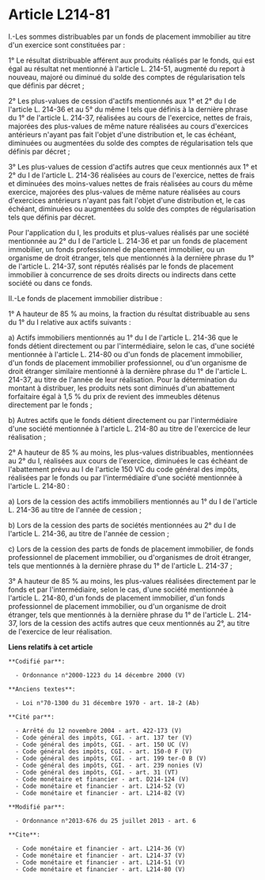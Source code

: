 # Article L214-81

I.-Les sommes distribuables par un fonds de placement immobilier au titre d'un exercice sont constituées par : 

1° Le résultat distribuable afférent aux produits réalisés par le fonds, qui est égal au résultat net mentionné à l'article
L. 214-51, augmenté du report à nouveau, majoré ou diminué du solde des comptes de régularisation tels que définis par
décret ; 

2° Les plus-values de cession d'actifs mentionnés aux 1° et 2° du I de l'article L. 214-36 et au 5° du même I tels que
définis à la dernière phrase du 1° de l'article L. 214-37, réalisées au cours de l'exercice, nettes de frais, majorées des
plus-values de même nature réalisées au cours d'exercices antérieurs n'ayant pas fait l'objet d'une distribution et, le cas
échéant, diminuées ou augmentées du solde des comptes de régularisation tels que définis par décret ; 

3° Les plus-values de cession d'actifs autres que ceux mentionnés aux 1° et 2° du I de l'article L. 214-36 réalisées au cours
de l'exercice, nettes de frais et diminuées des moins-values nettes de frais réalisées au cours du même exercice, majorées
des plus-values de même nature réalisées au cours d'exercices antérieurs n'ayant pas fait l'objet d'une distribution et, le
cas échéant, diminuées ou augmentées du solde des comptes de régularisation tels que définis par décret. 

Pour l'application du I, les produits et plus-values réalisés par une société mentionnée au 2° du I de l'article L. 214-36 et
par un fonds de placement immobilier, un fonds professionnel de placement immobilier, ou un organisme de droit étranger, tels
que mentionnés à la dernière phrase du 1° de l'article L. 214-37, sont réputés réalisés par le fonds de placement immobilier
à concurrence de ses droits directs ou indirects dans cette société ou dans ce fonds. 

II.-Le fonds de placement immobilier distribue : 

1° A hauteur de 85 % au moins, la fraction du résultat distribuable au sens du 1° du I relative aux actifs suivants : 

a) Actifs immobiliers mentionnés au 1° du I de l'article L. 214-36 que le fonds détient directement ou par l'intermédiaire,
selon le cas, d'une société mentionnée à l'article L. 214-80 ou d'un fonds de placement immobilier, d'un fonds de placement
immobilier professionnel, ou d'un organisme de droit étranger similaire mentionné à la dernière phrase du 1° de l'article L.
214-37, au titre de l'année de leur réalisation. Pour la détermination du montant à distribuer, les produits nets sont
diminués d'un abattement forfaitaire égal à 1,5 % du prix de revient des immeubles détenus directement par le fonds ; 

b) Autres actifs que le fonds détient directement ou par l'intermédiaire d'une société mentionnée à l'article L. 214-80 au
titre de l'exercice de leur réalisation ; 

2° A hauteur de 85 % au moins, les plus-values distribuables, mentionnées au 2° du I, réalisées aux cours de l'exercice,
diminuées le cas échéant de l'abattement prévu au I de l'article 150 VC du code général des impôts, réalisées par le fonds ou
par l'intermédiaire d'une société mentionnée à l'article L. 214-80 : 

a) Lors de la cession des actifs immobiliers mentionnés au 1° du I de l'article L. 214-36 au titre de l'année de cession ; 

b) Lors de la cession des parts de sociétés mentionnées au 2° du I de l'article L. 214-36, au titre de l'année de cession ; 

c) Lors de la cession des parts de fonds de placement immobilier, de fonds professionnel de placement immobilier, ou
d'organismes de droit étranger, tels que mentionnés à la dernière phrase du 1° de l'article L. 214-37 ; 

3° A hauteur de 85 % au moins, les plus-values réalisées directement par le fonds et par l'intermédiaire, selon le cas, d'une
société mentionnée à l'article L. 214-80, d'un fonds de placement immobilier, d'un fonds professionnel de placement
immobilier, ou d'un organisme de droit étranger, tels que mentionnés à la dernière phrase du 1° de l'article L. 214-37, lors
de la cession des actifs autres que ceux mentionnés au 2°, au titre de l'exercice de leur réalisation.

**Liens relatifs à cet article**

	**Codifié par**:

	  - Ordonnance n°2000-1223 du 14 décembre 2000 (V)

	**Anciens textes**:

	  - Loi n°70-1300 du 31 décembre 1970 - art. 18-2 (Ab)

	**Cité par**:

	  - Arrêté du 12 novembre 2004 - art. 422-173 (V)
	  - Code général des impôts, CGI. - art. 137 ter (V)
	  - Code général des impôts, CGI. - art. 150 UC (V)
	  - Code général des impôts, CGI. - art. 150-0 F (V)
	  - Code général des impôts, CGI. - art. 199 ter-0 B (V)
	  - Code général des impôts, CGI. - art. 239 nonies (V)
	  - Code général des impôts, CGI. - art. 31 (VT)
	  - Code monétaire et financier - art. D214-124 (V)
	  - Code monétaire et financier - art. L214-52 (V)
	  - Code monétaire et financier - art. L214-82 (V)

	**Modifié par**:

	  - Ordonnance n°2013-676 du 25 juillet 2013 - art. 6

	**Cite**:

	  - Code monétaire et financier - art. L214-36 (V)
	  - Code monétaire et financier - art. L214-37 (V)
	  - Code monétaire et financier - art. L214-51 (V)
	  - Code monétaire et financier - art. L214-80 (V)
